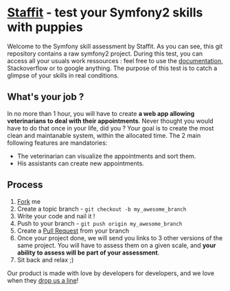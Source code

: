 [Staffit](https://www.staffit.co) - test your Symfony2 skills with puppies
===================================

Welcome to the Symfony skill assessment by Staffit. As you can see, this git repository contains a raw symfony2 project. During this test, you can access all your usuals work ressources : feel free to use the [documentation](http://symfony.com/doc/current/index.html), Stackoverflow or to google anything. The purpose of this test is to catch a glimpse of your skills in real conditions. 

What's your job ?
-----------------
In no more than 1 hour, you will have to create **a web app allowing veterinarians to deal with their appointments**. Never thought you would have to do that once in your life, did you ? 
Your goal is to create the most clean and maintanable system, within the allocated time. The 2 main following features are mandatories: 
- The veterinarian can visualize the appointments and sort them.
- His assistants can create new appointments. 

Process
-------
1. [Fork](https://help.github.com/articles/fork-a-repo) me
2. Create a topic branch - `git checkout -b my_awesome_branch`
3. Write your code and nail it !
4. Push to your branch - `git push origin my_awesome_branch`
5. Create a [Pull Request](http://help.github.com/pull-requests/) from your branch
6. Once your project done, we will send you links to 3 other versions of the same project. You will have to assess them on a given scale, and **your ability to assess will be part of your assessment**.
7. Sit back and relax ;) 

Our product is made with love by developers for developers, and we love when they [drop us a line](mailto:contact@staffit.co)!